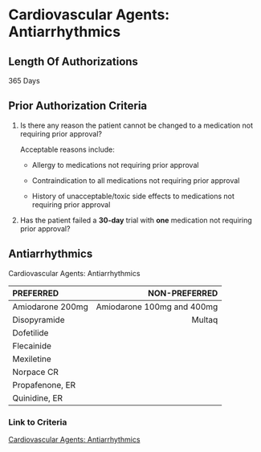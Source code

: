 # Cardiovascular Agents: Antiarrhythmics

## Length Of Authorizations

365 Days

## Prior Authorization Criteria

1. Is there any reason the patient cannot be changed to a medication not requiring prior approval?

    Acceptable reasons include:

    - Allergy to medications not requiring prior approval

    - Contraindication to all medications not requiring prior approval

    - History of unacceptable/toxic side effects to medications not requiring prior approval

2. Has the patient failed a **30-day** trial with **one** medication not requiring prior approval?

## Antiarrhythmics

Cardiovascular Agents: Antiarrhythmics

| PREFERRED | NON-PREFERRED |
| :--- | ---: |
| Amiodarone 200mg  | Amiodarone 100mg and 400mg  |
| Disopyramide      | Multaq                      |
| Dofetilide        |                             |
| Flecainide        |                             |
| Mexiletine        |                             |
| Norpace CR        |                             |
| Propafenone, ER   |                             |
| Quinidine, ER     |                             |

### Link to Criteria

[Cardiovascular Agents: Antiarrhythmics](https://pharmacy.medicaid.ohio.gov/sites/default/files/20220415_UPDL_Criteria_FINAL_.pdf#page=17)
